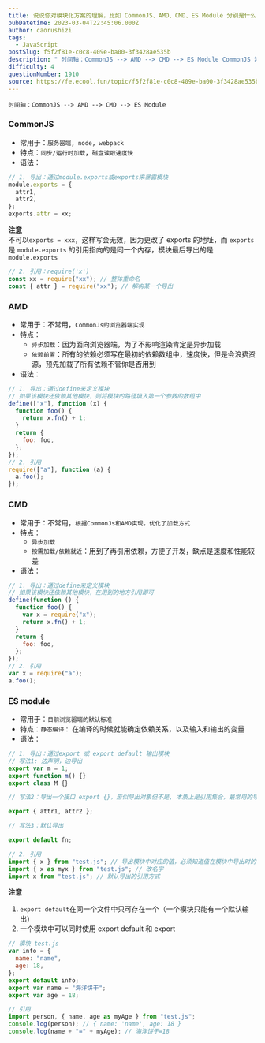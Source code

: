 ```yaml
---
title: 说说你对模块化方案的理解，比如 CommonJS、AMD、CMD、ES Module 分别是什么？
pubDatetime: 2023-03-04T22:45:06.000Z
author: caorushizi
tags:
  - JavaScript
postSlug: f5f2f81e-c0c8-409e-ba00-3f3428ae535b
description: " 时间轴：CommonJS --> AMD --> CMD --> ES Module CommonJS 常用于：服务器端，node，webpack 特点：同步/运行时加载，磁盘读取速度快 语法： // 1. 导出：通过module.exports或exports来暴露模块 module.exports = { attr1, attr2 } exports.attr = xx 注意不可以expor"
difficulty: 4
questionNumber: 1910
source: https://fe.ecool.fun/topic/f5f2f81e-c0c8-409e-ba00-3f3428ae535b
---
```


`时间轴：CommonJS --> AMD --> CMD --> ES Module`

### CommonJS

- 常用于：`服务器端`，`node`，`webpack`
- 特点：`同步/运行时加载`，`磁盘读取速度快`
- 语法：

```js
// 1. 导出：通过module.exports或exports来暴露模块
module.exports = {
  attr1,
  attr2,
};
exports.attr = xx;
```

**注意**  
不可以`exports = xxx`，这样写会无效，因为更改了 exports 的地址，而 `exports` 是 `module.exports` 的引用指向的是同一个内存，模块最后导出的是 `module.exports`

```js
// 2. 引用：require('x')
const xx = require("xx"); // 整体重命名
const { attr } = require("xx"); // 解构某一个导出
```

### AMD

- 常用于：不常用，`CommonJs的浏览器端实现`
- 特点：
  - `异步加载`：因为面向浏览器端，为了不影响渲染肯定是异步加载
  - `依赖前置`：所有的依赖必须写在最初的依赖数组中，速度快，但是会浪费资源，预先加载了所有依赖不管你是否用到
- 语法：

```js
// 1. 导出：通过define来定义模块
// 如果该模块还依赖其他模块，则将模块的路径填入第一个参数的数组中
define(["x"], function (x) {
  function foo() {
    return x.fn() + 1;
  }
  return {
    foo: foo,
  };
});
// 2. 引用
require(["a"], function (a) {
  a.foo();
});
```

### CMD

- 常用于：不常用，`根据CommonJs和AMD实现，优化了加载方式`
- 特点：
  - `异步加载`
  - `按需加载/依赖就近`：用到了再引用依赖，方便了开发，缺点是速度和性能较差
- 语法：

```js
// 1. 导出：通过define来定义模块
// 如果该模块还依赖其他模块，在用到的地方引用即可
define(function () {
  function foo() {
    var x = require("x");
    return x.fn() + 1;
  }
  return {
    foo: foo,
  };
});
// 2. 引用
var x = require("a");
a.foo();
```

### ES module

- 常用于：`目前浏览器端的默认标准`
- 特点：`静态编译：` 在编译的时候就能确定依赖关系，以及输入和输出的变量
- 语法：

```js
// 1. 导出：通过export 或 export default 输出模块
// 写法1: 边声明，边导出
export var m = 1;
export function m() {}
export class M {}

// 写法2：导出一个接口 export {}，形似导出对象但不是, 本质上是引用集合，最常用的导出方法

export { attr1, attr2 };

// 写法3：默认导出

export default fn;

// 2. 引用
import { x } from "test.js"; // 导出模块中对应的值，必须知道值在模块中导出时的名字
import { x as myx } from "test.js"; // 改名字
import x from "test.js"; // 默认导出的引用方式
```

**注意**

1.  `export default`在同一个文件中只可存在一个（一个模块只能有一个默认输出）
2.  一个模块中可以同时使用 export default 和 export

```js
// 模块 test.js
var info = {
  name: "name",
  age: 18,
};
export default info;
export var name = "海洋饼干";
export var age = 18;

// 引用
import person, { name, age as myAge } from "test.js";
console.log(person); // { name: 'name', age: 18 }
console.log(name + "=" + myAge); // 海洋饼干=18
```
